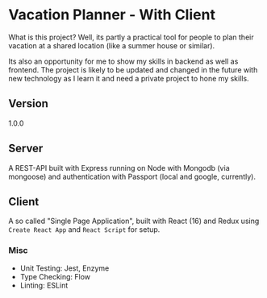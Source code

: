 # Vacation Planner - With Client

What is this project? Well, its partly a practical tool for people to plan their vacation at a shared location (like a summer house or similar). 

Its also an opportunity for me to show my skills in backend as well as frontend. The project is likely to be updated and changed in the future with new technology as I learn it and need a private project to hone my skills.


## Version

1.0.0


## Server

A REST-API built with Express running on Node with Mongodb (via mongoose) and authentication with Passport (local and google, currently).


## Client

A so called "Single Page Application", built with React (16) and Redux using `Create React App` and `React Script` for setup.

### Misc
- Unit Testing: Jest, Enzyme
- Type Checking: Flow
- Linting: ESLint
